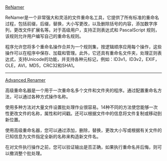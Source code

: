 [ReNamer](https://www.den4b.com/products/renamer)

ReNamer是一个非常强大和灵活的文件重命名工具，它提供了所有标准的重命名过程，包括前缀，后缀，替换，大小写更改，以及删除括号的内容，添加数字序列，更改文件扩展名等。对于高级用户，支持正则表达式和 PascalScript 规则，该规则允许用户编写自己的重命名规则。

程序允许您将多个重命名操作合并为一个规则集，按逻辑顺序应用每个操作，这些操作可以在程序中保存、加载和管理。此外，它还具有重命名文件夹，处理正则表达式，支持Unicode的功能，并支持各种元标记，例如：ID3v1，ID3v2，EXIF，OLE，AVI，MD5，CRC32和SHA1。

*****

[Advanced Renamer](https://www.advancedrenamer.com/)

高级重命名器是一个用于一次重命名多个文件和文件夹的程序。通过配置重命名方法，可以通过各种方式操作名称。

使用多种方法对大量文件设置批处理作业很容易。14种不同的方法使您能够一次性更改文件的名称，属性和时间戳。还可以根据文件中的信息将文件复制或移动到新位置。

使用高级重命名器，您可以通过添加，删除，替换，更改大小写或根据有关文件的已知信息为文件指定全新的名称来构造新文件名。

在对文件执行操作之前，您可以验证输出是否正确，如果执行重命名并后悔，则可以撤消整个批处理。